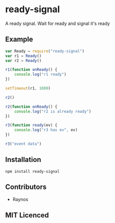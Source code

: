 # ready-signal

A ready signal. Wait for ready and signal it's ready

## Example

``` js
var Ready = require("ready-signal")
var r1 = Ready()
var r2 = Ready()

r1(function onReady() {
    console.log("r1 ready")
})

setTimeout(r1, 1000)

r2()

r2(function onReady() {
    console.log("r2 is already ready")
})

r3(function ready(ev) {
    console.log("r3 has ev", ev)
})

r3("event data")
```

## Installation

`npm install ready-signal`

## Contributors

 - Raynos

## MIT Licenced
